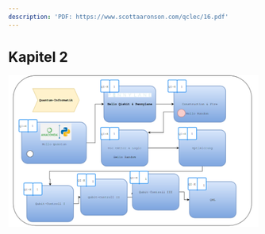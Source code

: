 ```yaml
---
description: 'PDF: https://www.scottaaronson.com/qclec/16.pdf'
---
```


# Kapitel 2

![](<../../../.gitbook/assets/grafik (12) (1) (1) (1).png>)

